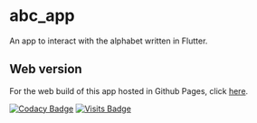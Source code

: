 # abc_app

An app to interact with the alphabet written in Flutter.

## Web version

For the web build of this app hosted in Github Pages, click [here](https://bl4ckswordsman.github.io/abc_app/build/web/).

[![Codacy Badge](https://api.codacy.com/project/badge/Grade/c5fce286337c4003805e4fd467e1fe78)](https://app.codacy.com/gh/bl4ckswordsman/abc_app?utm_source=github.com&utm_medium=referral&utm_content=bl4ckswordsman/abc_app&utm_campaign=Badge_Grade)
[![Visits Badge](https://badges.pufler.dev/visits/bl4ckswordsman/abc_app)](https://github.com/bl4ckswordsman)

